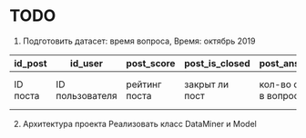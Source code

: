# TODO
1. Подготовить датасет: время вопроса, 
Время: октябрь 2019

id_post | id_user | post_score | post_is_closed | post_ans_count | post_tegs | post_title | user_rating | count_touched_people | user_qustions_count | user_reg_date
------- | ------- | ---------- | -------------- | -------------- | --------- | ---------- | ----------- | -------------------- | ------------------- | -------------
ID поста | ID пользователя | рейтинг поста | закрыт ли пост | кол-во ответов в вопросе | теги поста | заголовок поста | рейтинг пользователя | кол-во затронутых людей | кол-во заданных пользователем вопросов | дате регистрации пользователя

2. Архитектура проекта
Реализовать класс DataMiner и Model
